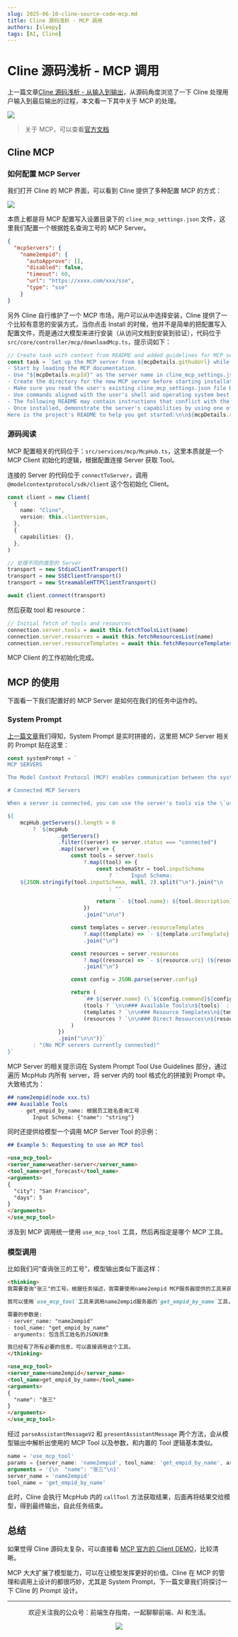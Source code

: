 ```yaml
---
slug: 2025-06-10-cline-source-code-mcp.md
title: Cline 源码浅析 - MCP 调用
authors: [sleepy]
tags: [AI, Cline]
---
```


# Cline 源码浅析 - MCP 调用

上一篇文章[Cline 源码浅析 - 从输入到输出](https://mp.weixin.qq.com/s/9bJAeQ3U0_U85sDCcJSXxw)，从源码角度浏览了一下 Cline 处理用户输入到最后输出的过程，本文看一下其中关于 MCP 的处理。

![](https://fastly.jsdelivr.net/gh/bucketio/img17@main/2025/06/06/1749176746221-f97aba25-6da5-461a-be21-369de1c44fff.png)

> 关于 MCP，可以查看[官方文档](https://modelcontextprotocol.io/introduction)

## Cline MCP

### 如何配置 MCP Server

我们打开 Cline 的 MCP 界面，可以看到 Cline 提供了多种配置 MCP 的方式：

![](https://fastly.jsdelivr.net/gh/bucketio/img14@main/2025/06/09/1749464726040-18f47f48-723f-41ee-9d7f-59d2f65144e5.png)

本质上都是将 MCP 配置写入设置目录下的 `cline_mcp_settings.json` 文件，这里我们配置一个根据姓名查询工号的 MCP Server。

```json
{
  "mcpServers": {
    "name2empid": {
      "autoApprove": [],
      "disabled": false,
      "timeout": 60,
      "url": "https://xxxx.com/xxx/sse",
      "type": "sse"
    }
}
```

另外 Cline 自行维护了一个 MCP 市场，用户可以从中选择安装，Cline 提供了一个比较有意思的安装方式，当你点击 Install 的时候，他并不是简单的把配置写入配置文件，而是通过大模型来进行安装（从访问文档到安装到验证），代码位于 `src/core/controller/mcp/downloadMcp.ts`，提示词如下：

```ts
// Create task with context from README and added guidelines for MCP server installation
const task = `Set up the MCP server from ${mcpDetails.githubUrl} while adhering to these MCP server installation rules:
- Start by loading the MCP documentation.
- Use "${mcpDetails.mcpId}" as the server name in cline_mcp_settings.json.
- Create the directory for the new MCP server before starting installation.
- Make sure you read the user's existing cline_mcp_settings.json file before editing it with this new mcp, to not overwrite any existing servers.
- Use commands aligned with the user's shell and operating system best practices.
- The following README may contain instructions that conflict with the user's OS, in which case proceed thoughtfully.
- Once installed, demonstrate the server's capabilities by using one of its tools.
Here is the project's README to help you get started:\n\n${mcpDetails.readmeContent}\n${mcpDetails.llmsInstallationContent}`
```

### 源码阅读

MCP 配置相关的代码位于：`src/services/mcp/McpHub.ts`，这里本质就是一个 MCP Client 初始化的逻辑，根据配置连接 Server 获取 Tool。

连接的 Server 的代码位于 `connectToServer`，调用 `@modelcontextprotocol/sdk/client` 这个包初始化 Client。

```ts
const client = new Client(
  {
    name: "Cline",
    version: this.clientVersion,
  },
  {
    capabilities: {},
  },
)

// 处理不同的类型的 Server
transport = new StdioClientTransport()
transport = new SSEClientTransport()
transport = new StreamableHTTPClientTransport()

await client.connect(transport)
```

然后获取 tool 和 resource：

```ts
// Initial fetch of tools and resources
connection.server.tools = await this.fetchToolsList(name)
connection.server.resources = await this.fetchResourcesList(name)
connection.server.resourceTemplates = await this.fetchResourceTemplatesList(name)
```

MCP Client 的工作初始化完成。

## MCP 的使用

下面看一下我们配置好的 MCP Server 是如何在我们的任务中运作的。

### System Prompt

[上一篇文章](https://mp.weixin.qq.com/s/9bJAeQ3U0_U85sDCcJSXxw)我们得知，System Prompt 是实时拼接的，这里把 MCP Server 相关的 Prompt 贴在这里：

```ts
const systemPrompt = `
MCP SERVERS

The Model Context Protocol (MCP) enables communication between the system and locally running MCP servers that provide additional tools and resources to extend your capabilities.

# Connected MCP Servers

When a server is connected, you can use the server's tools via the \`use_mcp_tool\` tool, and access the server's resources via the \`access_mcp_resource\` tool.

${
	mcpHub.getServers().length > 0
		? `${mcpHub
				.getServers()
				.filter((server) => server.status === "connected")
				.map((server) => {
					const tools = server.tools
						?.map((tool) => {
							const schemaStr = tool.inputSchema
								? `    Input Schema:
    ${JSON.stringify(tool.inputSchema, null, 2).split("\n").join("\n    ")}`
								: ""

							return `- ${tool.name}: ${tool.description}\n${schemaStr}`
						})
						.join("\n\n")

					const templates = server.resourceTemplates
						?.map((template) => `- ${template.uriTemplate} (${template.name}): ${template.description}`)
						.join("\n")

					const resources = server.resources
						?.map((resource) => `- ${resource.uri} (${resource.name}): ${resource.description}`)
						.join("\n")

					const config = JSON.parse(server.config)

					return (
						`## ${server.name} (\`${config.command}${config.args && Array.isArray(config.args) ? ` ${config.args.join(" ")}` : ""}\`)` +
						(tools ? `\n\n### Available Tools\n${tools}` : "") +
						(templates ? `\n\n### Resource Templates\n${templates}` : "") +
						(resources ? `\n\n### Direct Resources\n${resources}` : "")
					)
				})
				.join("\n\n")}`
		: "(No MCP servers currently connected)"
}`
```

MCP Server 的相关提示词在 System Prompt  Tool Use Guidelines 部分，通过遍历 McpHub 内所有 server，将 server 内的 tool 格式化的拼接到 Prompt 中。大致格式为：

```markdown
## name2empid(node xxx.ts)
### Available Tools
	- get_empid_by_name: 根据员工姓名查询工号
    	Input Schema: {"name": "string"}
```

同时还提供给模型一个调用 MCP Server Tool 的示例：

```markdown
## Example 5: Requesting to use an MCP tool

<use_mcp_tool>
<server_name>weather-server</server_name>
<tool_name>get_forecast</tool_name>
<arguments>
{
  "city": "San Francisco",
  "days": 5
}
</arguments>
</use_mcp_tool>
```

涉及到 MCP 调用统一使用 `use_mcp_tool` 工具，然后再指定是哪个 MCP 工具。

### 模型调用

比如我们问“查询张三的工号”，模型输出类似下面这样：

```markdown
<thinking>
我需要查询"张三"的工号。根据任务描述，我需要使用name2empid MCP服务器提供的工具来获取员工的工号。

我可以使用`use_mcp_tool`工具来调用name2empid服务器的`get_empid_by_name`工具，该工具可以根据员工姓名获取工号。

需要的参数是:
- server_name: "name2empid"
- tool_name: "get_empid_by_name"
- arguments: 包含员工姓名的JSON对象

我已经有了所有必要的信息，可以直接调用这个工具。
</thinking>

<use_mcp_tool>
<server_name>name2empid</server_name>
<tool_name>get_empid_by_name</tool_name>
<arguments>
{
  "name": "张三"
}
</arguments>
</use_mcp_tool>
```

经过 `parseAssistantMessageV2` 和 `presentAssistantMessage`  两个方法，会从模型输出中解析出使用的 MCP Tool 以及参数，和内置的 Tool 逻辑基本类似。

```ts
name = 'use_mcp_tool'
params = {server_name: 'name2empid', tool_name: 'get_empid_by_name', arguments: '{\n  "name": "张三"\n}'}
arguments = '{\n  "name": "张三"\n}'
server_name = 'name2empid'
tool_name = 'get_empid_by_name'
```

此时，Cline 会执行 McpHub 内的 `callTool` 方法获取结果，后面再将结果交给模型，得到最终输出，自此任务结束。

## 总结

如果觉得 Cline 源码太复杂，可以直接看 [MCP 官方的 Client DEMO](https://modelcontextprotocol.io/quickstart/client#node)，比较清晰。

MCP 大大扩展了模型能力，可以在让模型发挥更好的价值。Cline 在 MCP 的管理和调用上设计的都很巧妙，尤其是 System Prompt，下一篇文章我们将探讨一下 Cline 的 Prompt 设计。

---

<div align="center">
  <p>欢迎关注我的公众号：前端生存指南，一起聊聊前端、AI 和生活。</p>
  <img src="https://cloud-minapp-47803.cloud.ifanrusercontent.com/1tvAM68Cvrx3bfLR.jpg" style={{ width: '180px' }} />
</div>